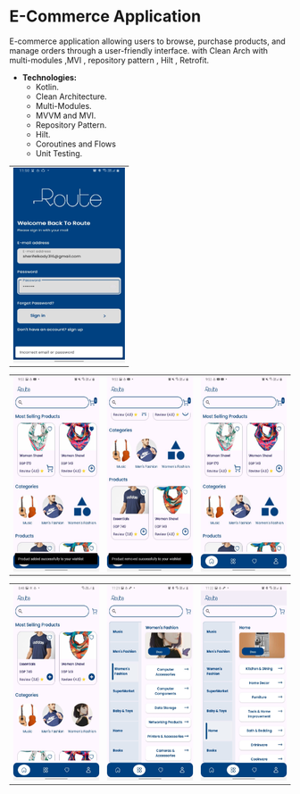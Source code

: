 # E-Commerce Application
E-commerce application allowing users to browse, purchase products, and manage orders through a user-friendly interface.
with Clean Arch with multi-modules ,MVI , repository pattern , Hilt , Retrofit.

* **Technologies:**
     * Kotlin.
     * Clean Architecture.
     * Multi-Modules.
     * MVVM and MVI.
     * Repository Pattern.
     * Hilt.
     * Coroutines and Flows
     * Unit Testing.

<table>
  <tr>
    <td><img src="https://github.com/sherifelkady70/E-Commerce-Project/blob/myDev/login%20page.jpg" alt="Image 1" width="200" height="350"></td>
  </tr>
</table>

<table>
  <tr>
    <td><img src="https://github.com/sherifelkady70/E-Commerce-Project/blob/myDev/add%20product%20to%20wishList.jpg" alt="Image 1" width="200" height="350"></td>
       <td><img src="https://github.com/sherifelkady70/E-Commerce-Project/blob/myDev/remove%20from%20wishList.jpg" alt="Image 2" width="200" height="350"></td>
    <td><img src="https://github.com/sherifelkady70/E-Commerce-Project/blob/myDev/add%20product%20to%20cart.jpg" alt="Image 3" width="200" height="350"></td>
  </tr>
</table>

<table>
  <tr>
    <td><img src="https://github.com/sherifelkady70/E-Commerce-Project/blob/myDev/E-Commerce_Photes2.jpg" alt="Image 1" width="200" height="350"></td>
       <td><img src="https://github.com/sherifelkady70/E-Commerce-Project/blob/myDev/E-Commerce_Photes.jpg" alt="Image 2" width="200" height="350"></td>
    <td><img src="https://github.com/sherifelkady70/E-Commerce-Project/blob/myDev/E-Commerce_Photes1.jpg" alt="Image 3" width="200" height="350"></td>
  </tr>
</table>
